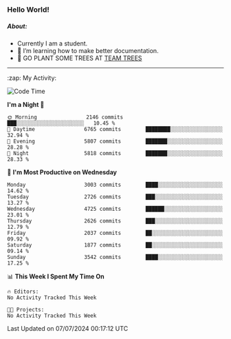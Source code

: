 ### Hello World!

##### About:
- Currently I am a student.
- 🌱 I’m learning how to make better documentation.
- 🌱 GO PLANT SOME TREES AT [TEAM TREES](https://teamtrees.org/)

---
  <summary>:zap: My Activity:</summary>
  
<!--START_SECTION:waka-->
![Code Time](http://img.shields.io/badge/Code%20Time-1%2C377%20hrs%2025%20mins-blue)

**I'm a Night 🦉** 

```text
🌞 Morning                2146 commits        ███░░░░░░░░░░░░░░░░░░░░░░   10.45 % 
🌆 Daytime                6765 commits        ████████░░░░░░░░░░░░░░░░░   32.94 % 
🌃 Evening                5807 commits        ███████░░░░░░░░░░░░░░░░░░   28.28 % 
🌙 Night                  5818 commits        ███████░░░░░░░░░░░░░░░░░░   28.33 % 
```
📅 **I'm Most Productive on Wednesday** 

```text
Monday                   3003 commits        ████░░░░░░░░░░░░░░░░░░░░░   14.62 % 
Tuesday                  2726 commits        ███░░░░░░░░░░░░░░░░░░░░░░   13.27 % 
Wednesday                4725 commits        ██████░░░░░░░░░░░░░░░░░░░   23.01 % 
Thursday                 2626 commits        ███░░░░░░░░░░░░░░░░░░░░░░   12.79 % 
Friday                   2037 commits        ██░░░░░░░░░░░░░░░░░░░░░░░   09.92 % 
Saturday                 1877 commits        ██░░░░░░░░░░░░░░░░░░░░░░░   09.14 % 
Sunday                   3542 commits        ████░░░░░░░░░░░░░░░░░░░░░   17.25 % 
```


📊 **This Week I Spent My Time On** 

```text
🔥 Editors: 
No Activity Tracked This Week

🐱‍💻 Projects: 
No Activity Tracked This Week
```


 Last Updated on 07/07/2024 00:17:12 UTC
<!--END_SECTION:waka-->
